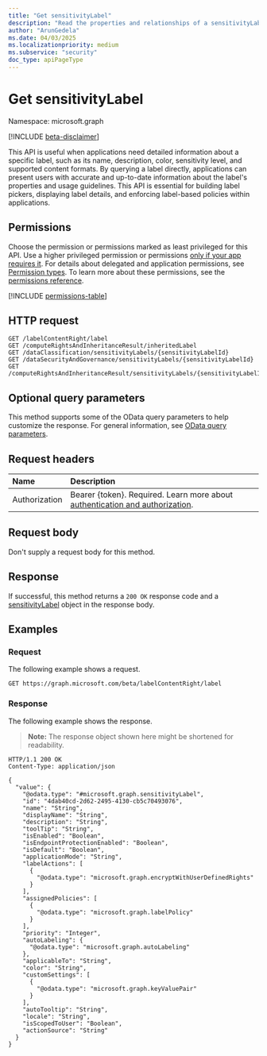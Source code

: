 ```yaml
---
title: "Get sensitivityLabel"
description: "Read the properties and relationships of a sensitivityLabel object."
author: "ArunGedela"
ms.date: 04/03/2025
ms.localizationpriority: medium
ms.subservice: "security"
doc_type: apiPageType
---
```


# Get sensitivityLabel

Namespace: microsoft.graph

[!INCLUDE [beta-disclaimer](../../includes/beta-disclaimer.md)]

This API is useful when applications need detailed information about a specific label, such as its name, description, color, sensitivity level, and supported content formats. By querying a label directly, applications can present users with accurate and up-to-date information about the label's properties and usage guidelines. This API is essential for building label pickers, displaying label details, and enforcing label-based policies within applications.

## Permissions

Choose the permission or permissions marked as least privileged for this API. Use a higher privileged permission or permissions [only if your app requires it](/graph/permissions-overview#best-practices-for-using-microsoft-graph-permissions). For details about delegated and application permissions, see [Permission types](/graph/permissions-overview#permission-types). To learn more about these permissions, see the [permissions reference](/graph/permissions-reference).

<!-- {
  "blockType": "permissions",
  "name": "sensitivitylabel-get-permissions"
}
-->
[!INCLUDE [permissions-table](../includes/permissions/sensitivitylabel-get-permissions.md)]

## HTTP request

<!-- {
  "blockType": "ignored"
}
-->
``` http
GET /labelContentRight/label
GET /computeRightsAndInheritanceResult/inheritedLabel
GET /dataClassification/sensitivityLabels/{sensitivityLabelId}
GET /dataSecurityAndGovernance/sensitivityLabels/{sensitivityLabelId}
GET /computeRightsAndInheritanceResult/sensitivityLabels/{sensitivityLabelId}
```

## Optional query parameters

This method supports some of the OData query parameters to help customize the response. For general information, see [OData query parameters](/graph/query-parameters).

## Request headers

|Name|Description|
|:---|:---|
|Authorization|Bearer {token}. Required. Learn more about [authentication and authorization](/graph/auth/auth-concepts).|

## Request body

Don't supply a request body for this method.

## Response

If successful, this method returns a `200 OK` response code and a [sensitivityLabel](../resources/security-sensitivitylabel.md) object in the response body.

## Examples

### Request

The following example shows a request.
<!-- {
  "blockType": "request",
  "name": "get_sensitivitylabel"
}
-->
``` http
GET https://graph.microsoft.com/beta/labelContentRight/label
```

### Response

The following example shows the response.
>**Note:** The response object shown here might be shortened for readability.
<!-- {
  "blockType": "response",
  "truncated": true,
  "@odata.type": "microsoft.graph.sensitivityLabel"
}
-->
``` http
HTTP/1.1 200 OK
Content-Type: application/json

{
  "value": {
    "@odata.type": "#microsoft.graph.sensitivityLabel",
    "id": "4dab40cd-2d62-2495-4130-cb5c70493076",
    "name": "String",
    "displayName": "String",
    "description": "String",
    "toolTip": "String",
    "isEnabled": "Boolean",
    "isEndpointProtectionEnabled": "Boolean",
    "isDefault": "Boolean",
    "applicationMode": "String",
    "labelActions": [
      {
        "@odata.type": "microsoft.graph.encryptWithUserDefinedRights"
      }
    ],
    "assignedPolicies": [
      {
        "@odata.type": "microsoft.graph.labelPolicy"
      }
    ],
    "priority": "Integer",
    "autoLabeling": {
      "@odata.type": "microsoft.graph.autoLabeling"
    },
    "applicableTo": "String",
    "color": "String",
    "customSettings": [
      {
        "@odata.type": "microsoft.graph.keyValuePair"
      }
    ],
    "autoTooltip": "String",
    "locale": "String",
    "isScopedToUser": "Boolean",
    "actionSource": "String"
  }
}
```
